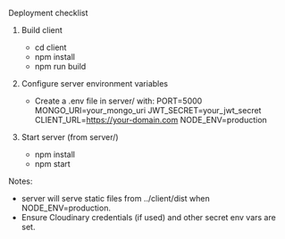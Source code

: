 Deployment checklist

1. Build client
   - cd client
   - npm install
   - npm run build

2. Configure server environment variables
   - Create a .env file in server/ with:
     PORT=5000
     MONGO_URI=your_mongo_uri
     JWT_SECRET=your_jwt_secret
     CLIENT_URL=https://your-domain.com
     NODE_ENV=production

3. Start server (from server/)
   - npm install
   - npm start

Notes:
- server will serve static files from ../client/dist when NODE_ENV=production.
- Ensure Cloudinary credentials (if used) and other secret env vars are set.
